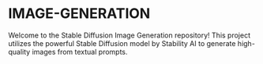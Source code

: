 # IMAGE-GENERATION
Welcome to the Stable Diffusion Image Generation repository! This project utilizes the powerful Stable Diffusion model by Stability AI to generate high-quality images from textual prompts.
